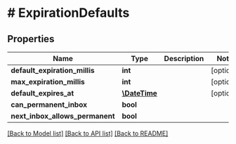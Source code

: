 # # ExpirationDefaults

## Properties

Name | Type | Description | Notes
------------ | ------------- | ------------- | -------------
**default_expiration_millis** | **int** |  | [optional]
**max_expiration_millis** | **int** |  | [optional]
**default_expires_at** | [**\DateTime**](\DateTime) |  | [optional]
**can_permanent_inbox** | **bool** |  |
**next_inbox_allows_permanent** | **bool** |  |

[[Back to Model list]](../../README#models) [[Back to API list]](../../README#endpoints) [[Back to README]](../../README)
